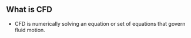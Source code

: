 
## What is CFD

- CFD is numerically solving an equation or set of equations that govern fluid motion.